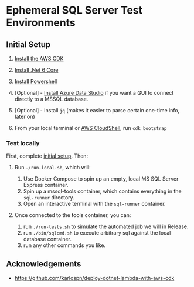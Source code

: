 # Ephemeral SQL Server Test Environments

## Initial Setup

1. [Install the AWS CDK](https://docs.aws.amazon.com/cdk/v2/guide/getting_started.html#getting_started_install)

1. [Install .Net 6 Core](https://dotnet.microsoft.com/en-us/download)

1. [Install Powershell](https://docs.microsoft.com/en-us/powershell/scripting/install/installing-powershell)

1. [Optional] - [Install Azure Data Studio](https://docs.microsoft.com/en-us/sql/azure-data-studio/download-azure-data-studio?view=sql-server-ver15) if you want a GUI to connect directly to a MSSQL database.

1. [Optional] - Install `jq` (makes it easier to parse certain one-time info, later on)

1. From your local terminal or [AWS CloudShell](https://aws.amazon.com/cloudshell/), run `cdk bootstrap`

### Test locally

First, complete [initial setup](#initial_setup). Then: 

1. Run `./run-local.sh`, which will: 
    1. Use Docker Compose to spin up an empty, local MS SQL Server Express container.
    1. Spin up a mssql-tools container, which contains everything in the `sql-runner` directory. 
    1. Open an interactive terminal with the `sql-runner` container. 

1. Once connected to the tools container, you can: 
    1. run `./run-tests.sh` to simulate the automated job we will in Release.
    1. run `./bin/sqlcmd.sh` to execute arbitrary sql against the local database container.
    1. run any other commands you like. 
## Acknowledgements

* https://github.com/karlospn/deploy-dotnet-lambda-with-aws-cdk